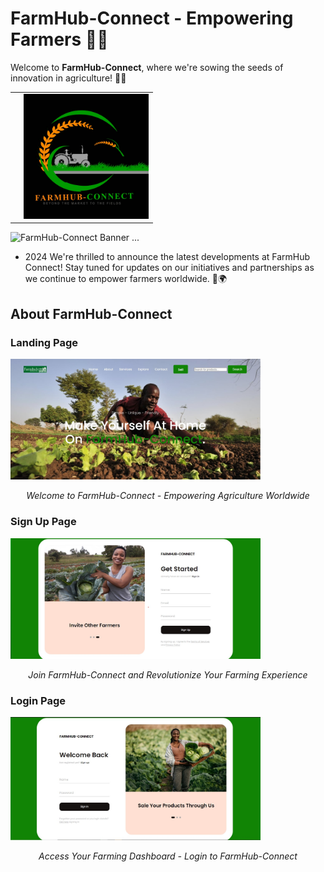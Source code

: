 # FarmHub-Connect - Empowering Farmers 🌾🚜

Welcome to **FarmHub-Connect**, where we're sowing the seeds of innovation in agriculture! 🌱🌐

|      |      |
|------|------|
|      | <div style="text-align: center;"><img src="src/Logo.jpg" alt="FarmHub-Connect" width="200"/></div> |




![FarmHub-Connect Banner](https://readme-typing-svg.herokuapp.com/?font=Righteous&size=35&center=true&vCenter=true&width=500&height=70&duration=4000&color=00ff00&lines=Welcome+to+FarmHub+Connect!;🚜🌾+Empowering+Agriculture)
...

- 2024 We're thrilled to announce the latest developments at FarmHub Connect! Stay tuned for updates on our initiatives and partnerships as we continue to empower farmers worldwide. 🌱🌍

## About FarmHub-Connect
### Landing Page
<img src="src/Landing page.jpg" alt="Landing Page" width="400">
<p align="center"><em>Welcome to FarmHub-Connect - Empowering Agriculture Worldwide</em></p>

### Sign Up Page
<img src="src/Signup page.jpg" alt="Sign Up Page" width="400">
<p align="center"><em>Join FarmHub-Connect and Revolutionize Your Farming Experience</em></p>


### Login Page
<img src="src/Login page.jpg" alt="Login Page" width="400">
<p align="center"><em>Access Your Farming Dashboard - Login to FarmHub-Connect</em></p>



